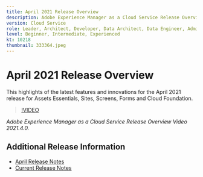 ```yaml
---
title: April 2021 Release Overview
description: Adobe Experience Manager as a Cloud Service Release Overview Video 2021.4.0.
version: Cloud Service
role: Leader, Architect, Developer, Data Architect, Data Engineer, Admin, User
level: Beginner, Intermediate, Experienced
kt: 10218
thumbnail: 333364.jpeg
---
```


# April 2021 Release Overview

This highlights of the latest features and innovations for the April 2021 release for Assets Essentials, Sites, Screens, Forms and Cloud Foundation.

>[!VIDEO](https://video.tv.adobe.com/v/333364/?quality=12&learn=on)

*Adobe Experience Manager as a Cloud Service Release Overview Video 2021.4.0.*

## Additional Release Information

* [April Release Notes](https://experienceleague.adobe.com/docs/experience-manager-cloud-service/content/release-notes/release-notes/2021/release-notes-2021-4-0.html?lang=en)
* [Current Release Notes](https://experienceleague.adobe.com/docs/experience-manager-cloud-service/content/release-notes/home.html)
